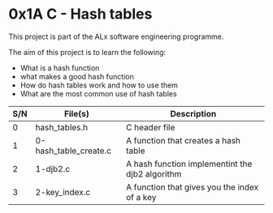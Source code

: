 # 0x1A C - Hash tables

This project is part of the ALx software engineering programme.

The aim of this project is to learn the following:
- What is a hash function
- what makes a good hash function
- How do hash tables work and how to use them
- What are the most common use of hash tables

| S/N | File(s) | Description |
| --- | ------- | ----------- |
| 0 | hash_tables.h | C header file |
| 1 | 0-hash_table_create.c | A function that creates a hash table |
| 2 | 1-djb2.c | A hash function implementint the djb2 algorithm |
| 3 | 2-key_index.c | A function that gives you the index of a key |
